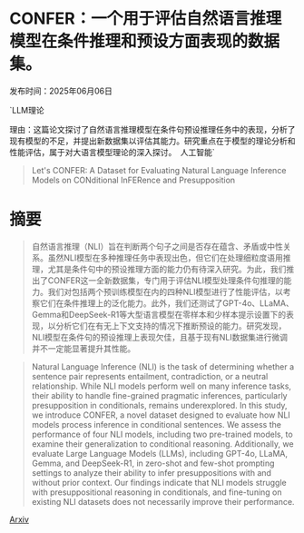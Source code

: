 # CONFER：一个用于评估自然语言推理模型在条件推理和预设方面表现的数据集。

发布时间：2025年06月06日

`LLM理论

理由：这篇论文探讨了自然语言推理模型在条件句预设推理任务中的表现，分析了现有模型的不足，并提出新数据集以评估其能力。研究重点在于模型的理论分析和性能评估，属于对大语言模型理论的深入探讨。` `人工智能`

> Let's CONFER: A Dataset for Evaluating Natural Language Inference Models on CONditional InFERence and Presupposition

# 摘要

> 自然语言推理（NLI）旨在判断两个句子之间是否存在蕴含、矛盾或中性关系。虽然NLI模型在多种推理任务中表现出色，但它们在处理细粒度语用推理，尤其是条件句中的预设推理方面的能力仍有待深入研究。为此，我们推出了CONFER这一全新数据集，专门用于评估NLI模型处理条件句推理的能力。我们对包括两个预训练模型在内的四种NLI模型进行了性能评估，以考察它们在条件推理上的泛化能力。此外，我们还测试了GPT-4o、LLaMA、Gemma和DeepSeek-R1等大型语言模型在零样本和少样本提示设置下的表现，以分析它们在有无上下文支持的情况下推断预设的能力。研究发现，NLI模型在条件句的预设推理上表现欠佳，且基于现有NLI数据集进行微调并不一定能显著提升其性能。

> Natural Language Inference (NLI) is the task of determining whether a sentence pair represents entailment, contradiction, or a neutral relationship. While NLI models perform well on many inference tasks, their ability to handle fine-grained pragmatic inferences, particularly presupposition in conditionals, remains underexplored. In this study, we introduce CONFER, a novel dataset designed to evaluate how NLI models process inference in conditional sentences. We assess the performance of four NLI models, including two pre-trained models, to examine their generalization to conditional reasoning. Additionally, we evaluate Large Language Models (LLMs), including GPT-4o, LLaMA, Gemma, and DeepSeek-R1, in zero-shot and few-shot prompting settings to analyze their ability to infer presuppositions with and without prior context. Our findings indicate that NLI models struggle with presuppositional reasoning in conditionals, and fine-tuning on existing NLI datasets does not necessarily improve their performance.

[Arxiv](https://arxiv.org/abs/2506.06133)